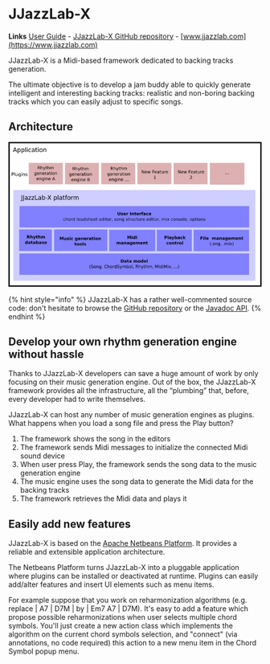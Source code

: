 # JJazzLab-X

**Links**   [User Guide](https://jjazzlab.gitbook.io/user-guide)  -  [JJazzLab-X GitHub repository](https://github.com/jjazzboss/JJazzLab-X)  -  [www.jjazzlab.com](https://www.jjazzlab.com)

JJazzLab-X is a Midi-based framework dedicated to backing tracks generation. 

The ultimate objective is to develop a jam buddy able to quickly generate intelligent and interesting backing tracks: realistic and non-boring backing tracks which you can easily adjust to specific songs.

## Architecture

![](.gitbook/assets/jjazzlab-x-architecture.jpg)

{% hint style="info" %}
JJazzLab-X has a rather well-commented source code: don't hesitate to browse the [GitHub repository](https://github.com/jjazzboss/JJazzLab-X) or the [Javadoc API](https://www.jjazzlab.com/javadoc/index.html).
{% endhint %}

## Develop your own rhythm generation engine without hassle

Thanks to JJazzLab-X developers can save a huge amount of work by only focusing on their music generation engine. Out of the box, the JJazzLab-X framework provides all the infrastructure, all the “plumbing” that, before, every developer had to write themselves.

JJazzLab-X can host any number of music generation engines as plugins. What happens when you load a song file and press the Play button?

1. The framework shows the song in the editors
2. The framework sends Midi messages to initialize the connected Midi sound device
3. When user press Play, the framework sends the song data to the music generation engine
4. The music engine uses the song data to generate the Midi data for the backing tracks
5. The framework retrieves the Midi data and plays it

## Easily add new features

JJazzLab-X is based on the [Apache Netbeans Platform](https://netbeans.apache.org/). It provides a reliable and extensible application architecture.

The Netbeans Platform turns JJazzLab-X into a pluggable application where plugins can be installed or deactivated at runtime. Plugins can easily add/alter features and insert UI elements such as menu items.

For example suppose that you work on reharmonization algorithms \(e.g. replace \| A7 \| D7M \| by \| Em7 A7 \| D7M\). It's easy to add a feature which propose possible reharmonizations when user selects multiple chord symbols. You'll just create a new action class which implements the algorithm on the current chord symbols selection, and "connect" \(via annotations, no code required\) this action to a new menu item in the Chord Symbol popup menu.

